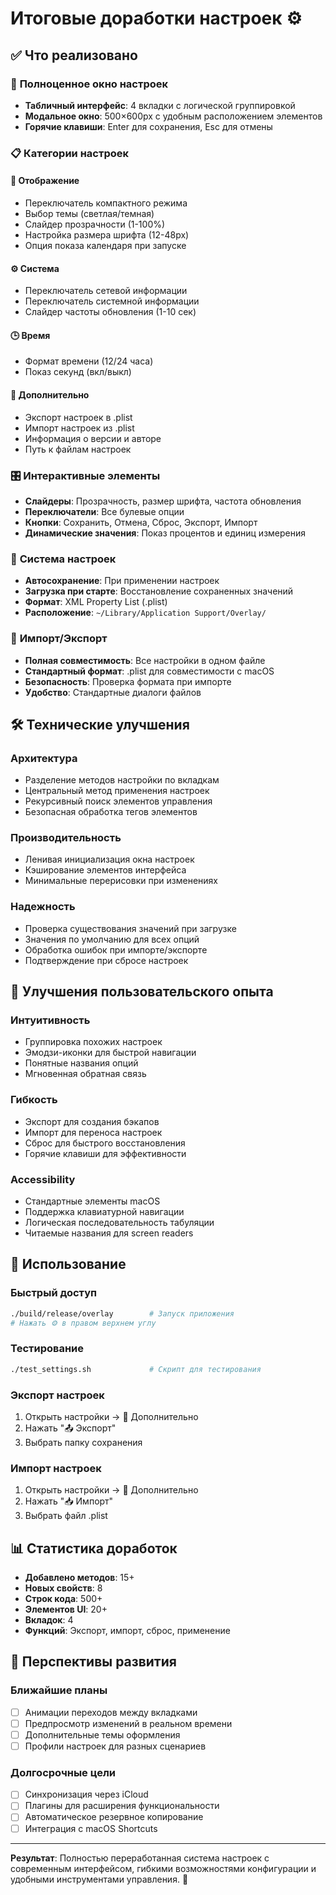 # Итоговые доработки настроек ⚙️

## ✅ Что реализовано

### 🎨 **Полноценное окно настроек**
- **Табличный интерфейс**: 4 вкладки с логической группировкой
- **Модальное окно**: 500×600px с удобным расположением элементов
- **Горячие клавиши**: Enter для сохранения, Esc для отмены

### 📋 **Категории настроек**

#### 🎨 Отображение
- Переключатель компактного режима
- Выбор темы (светлая/темная)  
- Слайдер прозрачности (1-100%)
- Настройка размера шрифта (12-48px)
- Опция показа календаря при запуске

#### ⚙️ Система
- Переключатель сетевой информации
- Переключатель системной информации  
- Слайдер частоты обновления (1-10 сек)

#### 🕒 Время
- Формат времени (12/24 часа)
- Показ секунд (вкл/выкл)

#### 🔧 Дополнительно
- Экспорт настроек в .plist
- Импорт настроек из .plist
- Информация о версии и авторе
- Путь к файлам настроек

### 🎛️ **Интерактивные элементы**
- **Слайдеры**: Прозрачность, размер шрифта, частота обновления
- **Переключатели**: Все булевые опции
- **Кнопки**: Сохранить, Отмена, Сброс, Экспорт, Импорт
- **Динамические значения**: Показ процентов и единиц измерения

### 💾 **Система настроек**
- **Автосохранение**: При применении настроек
- **Загрузка при старте**: Восстановление сохраненных значений
- **Формат**: XML Property List (.plist)
- **Расположение**: `~/Library/Application Support/Overlay/`

### 🔄 **Импорт/Экспорт**
- **Полная совместимость**: Все настройки в одном файле
- **Стандартный формат**: .plist для совместимости с macOS
- **Безопасность**: Проверка формата при импорте
- **Удобство**: Стандартные диалоги файлов

## 🛠️ **Технические улучшения**

### Архитектура
- Разделение методов настройки по вкладкам
- Центральный метод применения настроек
- Рекурсивный поиск элементов управления
- Безопасная обработка тегов элементов

### Производительность  
- Ленивая инициализация окна настроек
- Кэширование элементов интерфейса
- Минимальные перерисовки при изменениях

### Надежность
- Проверка существования значений при загрузке
- Значения по умолчанию для всех опций
- Обработка ошибок при импорте/экспорте
- Подтверждение при сбросе настроек

## 🎯 **Улучшения пользовательского опыта**

### Интуитивность
- Группировка похожих настроек
- Эмодзи-иконки для быстрой навигации
- Понятные названия опций
- Мгновенная обратная связь

### Гибкость
- Экспорт для создания бэкапов
- Импорт для переноса настроек
- Сброс для быстрого восстановления
- Горячие клавиши для эффективности

### Accessibility
- Стандартные элементы macOS
- Поддержка клавиатурной навигации
- Логическая последовательность табуляции
- Читаемые названия для screen readers

## 🚀 **Использование**

### Быстрый доступ
```bash
./build/release/overlay        # Запуск приложения
# Нажать ⚙️ в правом верхнем углу
```

### Тестирование
```bash
./test_settings.sh             # Скрипт для тестирования
```

### Экспорт настроек
1. Открыть настройки → 🔧 Дополнительно
2. Нажать "📤 Экспорт"  
3. Выбрать папку сохранения

### Импорт настроек
1. Открыть настройки → 🔧 Дополнительно
2. Нажать "📥 Импорт"
3. Выбрать файл .plist

## 📊 **Статистика доработок**

- **Добавлено методов**: 15+
- **Новых свойств**: 8  
- **Строк кода**: 500+
- **Элементов UI**: 20+
- **Вкладок**: 4
- **Функций**: Экспорт, импорт, сброс, применение

## 🔮 **Перспективы развития**

### Ближайшие планы
- [ ] Анимации переходов между вкладками
- [ ] Предпросмотр изменений в реальном времени  
- [ ] Дополнительные темы оформления
- [ ] Профили настроек для разных сценариев

### Долгосрочные цели
- [ ] Синхронизация через iCloud
- [ ] Плагины для расширения функциональности
- [ ] Автоматическое резервное копирование
- [ ] Интеграция с macOS Shortcuts

---

**Результат**: Полностью переработанная система настроек с современным интерфейсом, гибкими возможностями конфигурации и удобными инструментами управления. 🎉

